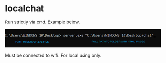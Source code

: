 # localchat

Run strictly via cmd. Example below.


![CMD](https://github.com/jenyasubbotina/localchat/blob/master/how_to.png)

Must be connected to wifi. For local using only.

